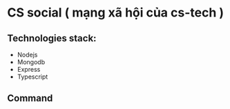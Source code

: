 # CS social ( mạng xã hội của cs-tech )

## Technologies stack:
- Nodejs
- Mongodb
- Express
- Typescript
  
## Command
